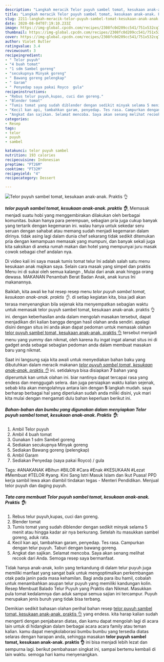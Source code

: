 ```yaml
---
description: "Langkah meracik Telor puyuh sambel tomat, kesukaan anak-anak. Praktis 👌 yang Bisa Manjain Lidah"
title: "Langkah meracik Telor puyuh sambel tomat, kesukaan anak-anak. Praktis 👌 yang Bisa Manjain Lidah"
slug: 2211-langkah-meracik-telor-puyuh-sambel-tomat-kesukaan-anak-anak-praktis-yang-bisa-manjain-lidah
date: 2020-08-04T07:19:10.233Z
image: https://img-global.cpcdn.com/recipes/2308fc0d209cc541/751x532cq70/telor-puyuh-sambel-tomat-kesukaan-anak-anak-praktis-👌-foto-resep-utama.jpg
thumbnail: https://img-global.cpcdn.com/recipes/2308fc0d209cc541/751x532cq70/telor-puyuh-sambel-tomat-kesukaan-anak-anak-praktis-👌-foto-resep-utama.jpg
cover: https://img-global.cpcdn.com/recipes/2308fc0d209cc541/751x532cq70/telor-puyuh-sambel-tomat-kesukaan-anak-anak-praktis-👌-foto-resep-utama.jpg
author: Violet Butler
ratingvalue: 3.4
reviewcount: 3
recipeingredient:
- " Telor puyuh"
- "4 buah tomat"
- "1 sdm Sambel goreng"
- "secukupnya Minyak goreng"
- " Bawang goreng pelengkap"
- " Garam"
- " Penyedap saya pakai Royco  gula"
recipeinstructions:
- "Rebus telur puyuh,kupas, cuci dan goreng."
- "Blender tomat"
- "Tumis tomat yang sudah diblender dengan sedikit minyak selama 5 menit atau hingga kadar air nya berkurang. Setelah itu masukkan sambel goreng, aduk rata."
- "Kecil kan api, tambahkan garam, penyedap. Tes rasa. Campurkan dengan telur puyuh. Taburi dengan bawang goreng."
- "Angkat dan sajikan. Selamat mencoba. Saya akan senang melihat recook dari Anda. Semoga resep saya bermanfaat."
categories:
- Resep
tags:
- telor
- puyuh
- sambel

katakunci: telor puyuh sambel 
nutrition: 193 calories
recipecuisine: Indonesian
preptime: "PT26M"
cooktime: "PT32M"
recipeyield: "4"
recipecategory: Dessert

---
```



![Telor puyuh sambel tomat, kesukaan anak-anak. Praktis 👌](https://img-global.cpcdn.com/recipes/2308fc0d209cc541/751x532cq70/telor-puyuh-sambel-tomat-kesukaan-anak-anak-praktis-👌-foto-resep-utama.jpg)

<b><i>telor puyuh sambel tomat, kesukaan anak-anak. praktis 👌</i></b>, Memasak menjadi suatu hobi yang menggembirakan dilakukan oleh berbagai komunitas. bukan hanya para perempuan, sebagian pria juga cukup banyak yang tertarik dengan kegemaran ini. walau hanya untuk sekedar seru seruan dengan sahabat atau memang sudah menjadi kegemaran dalam dirinya. tidak asing lagi dalam dunia chef sekarang tidak sedikit ditemukan pria dengan kemampuan memasak yang mumpuni, dan banyak sekali juga kita saksikan di aneka rumah makan dan hotel yang mempunyai juru masak cowok sebagai chef andalan nya.

Di video kali ini saya masak tumis tomat telur Ini adalah salah satu menu kesukaan anak majikan saya. Selain cara masak yang simpel dan praktis Menu ini di sukai oleh semua kalangn , Mulai dari anak anak hingga orang dewasa. MAKANAN Penambah Berat Badan Anak, anak kurus Ini makanannya.

Baiklah, kita awali ke hal resep resep menu <i>telor puyuh sambel tomat, kesukaan anak-anak. praktis 👌</i>. di setiap kegiatan kita, bisa jadi akan terasa menyenangkan bila sejenak kita menyempatkan sebagian waktu untuk memasak telor puyuh sambel tomat, kesukaan anak-anak. praktis 👌 ini. dengan keberhasilan anda dalam mengolah masakan tersebut, dapat menjadikan diri kalian bangga dengan hasil olahan anda sendiri. apalagi disini dengan situs ini anda akan dapat pedoman untuk memasak olahan <u>telor puyuh sambel tomat, kesukaan anak-anak. praktis 👌</u> tersebut menjadi menu yang yummy dan nikmat, oleh karena itu ingat ingat alamat situs ini di gadget anda sebagai sebagian pedoman anda dalam membuat masakan baru yang nikmat.


Saat ini langsung saja kita awali untuk menyediakan bahan baku yang dibutuhkan dalam meracik makanan <u><i>telor puyuh sambel tomat, kesukaan anak-anak. praktis 👌</i></u> ini. setidaknya bisa disiapkan <b>7</b> bahan yang diperuntuk kan untuk olahan ini. biar nantinya dapat tercapai rasa yang endess dan menggugah selera. dan juga persiapkan waktu kalian sejenak, sebab kita akan mengolahnya antara lain dengan <b>5</b> langkah mudah. saya berharap berbagai hal yang diperlukan sudah anda miliki disini, yuk mari kita mulai dengan mengamati dulu bahan keperluan berikut ini.

<!--inarticleads1-->

##### Bahan-bahan dan bumbu yang digunakan dalam menyiapkan Telor puyuh sambel tomat, kesukaan anak-anak. Praktis 👌:

1. Ambil  Telor puyuh
1. Ambil 4 buah tomat
1. Gunakan 1 sdm Sambel goreng
1. Sediakan secukupnya Minyak goreng
1. Sediakan  Bawang goreng (pelengkap)
1. Ambil  Garam
1. Sediakan  Penyedap (saya pakai Royco) / gula


Tags: #ANAKANAK #Bihun #BILOR #Cara #Enak #KESUKAAN #Lezat #Membuat #TELOR #yang. Kini Sang Istri Masuk Islam dan Ikut Puasa! PPD kerja sambil lewa akan diambil tindakan tegas - Menteri Pendidikan. Menjual telor puyuh dan daging puyuh. 

<!--inarticleads2-->

##### Tata cara membuat Telor puyuh sambel tomat, kesukaan anak-anak. Praktis 👌:

1. Rebus telur puyuh,kupas, cuci dan goreng.
1. Blender tomat
1. Tumis tomat yang sudah diblender dengan sedikit minyak selama 5 menit atau hingga kadar air nya berkurang. Setelah itu masukkan sambel goreng, aduk rata.
1. Kecil kan api, tambahkan garam, penyedap. Tes rasa. Campurkan dengan telur puyuh. Taburi dengan bawang goreng.
1. Angkat dan sajikan. Selamat mencoba. Saya akan senang melihat recook dari Anda. Semoga resep saya bermanfaat.


Tidak hanya anak-anak, kolin yang terkandung di dalam telur puyuh juga memiliki manfaat yang sangat baik untuk mengoptimalkan perkembangan otak pada janin pada masa kehamilan. Bagi anda para ibu hamil, cobalah untuk menambahkan asupan telur puyuh yang memiliki kandungan kolin. Resep Membuat Balado Telur Puyuh yang Praktis dan Nikmat. Masukkan pula tomat kedalamnya dan aduk sampai semua sajian ini tercampur. Puyuh merupakan jenis buruh yang tidak bisa terbang. 

Demikian sedikit bahasan olahan perihal bahan resep <u>telor puyuh sambel tomat, kesukaan anak-anak. praktis 👌</u> yang endess. kita harap kalian sudah mengerti dengan penjabaran diatas, dan kamu dapat mengolah lagi di acara lain untuk di hidangkan dalam berbagai acara acara family atau teman kalian. kamu dapat mengkolaborasi bumbu bumbu yang tersedia diatas selaras dengan harapan anda, sehingga masakan <b>telor puyuh sambel tomat, kesukaan anak-anak. praktis 👌</b> ini bisa menjadi lebih lezat dan sempurna lagi. berikut pembahasan singkat ini, sampai bertemu kembali di lain waktu. semoga hari kamu menyenangkan.
